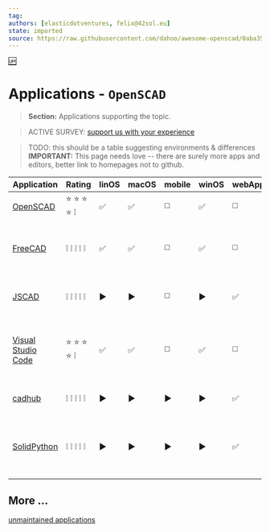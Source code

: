 ```yaml
---
tag:
authors: [elasticdotventures, felix@42sol.eu]
state: imported
source: https://raw.githubusercontent.com/dahoo/awesome-openscad/0aba35f98a11cb72406a04e7a3ed599bf5a1cf1d/README.md
---
```


[:up:](../README.md)

# Applications - `OpenSCAD`

> **Section:**
> Applications supporting the topic.

> ACTIVE SURVEY: [support us with your experience](https://docs.google.com/forms/d/e/1FAIpQLSdGBaZfQhJIO__JgdqIk-ivUffYIIKgB4pcQlIoDxMs0K0k_g/viewform)

> TODO: this should be a table suggesting environments & differences
> **IMPORTANT:**
> This page needs love -- there are surely more apps and editors, better link to homepages not to github.

| Application | Rating | linOS | macOS | mobile | winOS | webApp | Description |
|-------------|-----|-------|-------|-------|--------|------|-------------|
| [OpenSCAD](https://github.com/openscad/openscad) | :star: :star: :star: :star: :grey_exclamation: | :white_check_mark: | :white_check_mark: | :white_medium_square: | :white_check_mark:  | :white_medium_square: |the source of truth for everybody else. |
| [FreeCAD](https://github.com/FreeCAD/FreeCAD)  | :grey_exclamation: :grey_exclamation: :grey_exclamation: :grey_exclamation: :grey_exclamation: | :white_check_mark: | :white_check_mark: | :white_medium_square: |:white_check_mark: |:white_medium_square: | a venerable free open-source tool that features an OpenSCAD workbench |
| [JSCAD](https://github.com/jscad/OpenJSCAD.org) | :grey_exclamation: :grey_exclamation: :grey_exclamation: :grey_exclamation: :grey_exclamation: | :arrow_forward: | :arrow_forward: | :white_medium_square: | :arrow_forward: | :white_check_mark: |previously known as OpenJSCAD, online self-hosteable web-based ui & CLI. |
| [Visual Studio Code](https://github.com/Antyos/vscode-openscad) | :star: :star: :star: :star: :grey_exclamation: | :white_check_mark: | :white_check_mark: | :white_medium_square: |:white_check_mark: | :white_medium_square: | Language Service Provider "LSP" module (should be compatible with any editor, but only tested on vs-code) |
|  [cadhub](https://github.com/Irev-Dev/cadhub) | :grey_exclamation: :grey_exclamation: :grey_exclamation: :grey_exclamation: :grey_exclamation: | :arrow_forward: | :arrow_forward: | :arrow_forward: | :arrow_forward:  | :white_check_mark: | 👀 Live Demo: [https://cadhub.xyz/]() |
|  [SolidPython](https://solidpython.readthedocs.io/en/latest/#using-solidpython) | :grey_exclamation: :grey_exclamation: :grey_exclamation: :grey_exclamation: :grey_exclamation: | :arrow_forward: | :arrow_forward: | :arrow_forward: | :arrow_forward:  | :white_check_mark: | Not really an application but a way to use python to generate your OpenSCAD models/files. |


## More ...
[unmaintained applications](../attic/applications_unmaintained.md)


